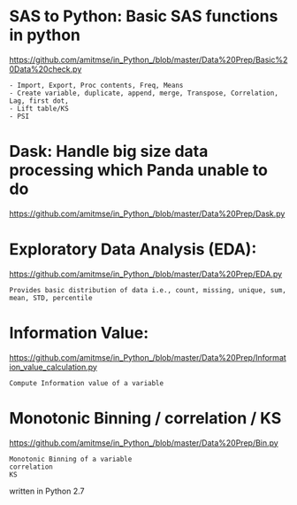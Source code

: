 # SAS to Python: Basic SAS functions in python

https://github.com/amitmse/in_Python_/blob/master/Data%20Prep/Basic%20Data%20check.py

    - Import, Export, Proc contents, Freq, Means
    - Create variable, duplicate, append, merge, Transpose, Correlation, Lag, first dot, 
    - Lift table/KS
    - PSI

# Dask: Handle big size data processing which Panda unable to do

https://github.com/amitmse/in_Python_/blob/master/Data%20Prep/Dask.py


# Exploratory Data Analysis (EDA):

https://github.com/amitmse/in_Python_/blob/master/Data%20Prep/EDA.py

    Provides basic distribution of data i.e., count, missing, unique, sum, mean, STD, percentile

# Information Value:

https://github.com/amitmse/in_Python_/blob/master/Data%20Prep/Information_value_calculation.py

    Compute Information value of a variable

# Monotonic Binning / correlation / KS

https://github.com/amitmse/in_Python_/blob/master/Data%20Prep/Bin.py

    Monotonic Binning of a variable
	correlation
	KS    

written in Python 2.7
